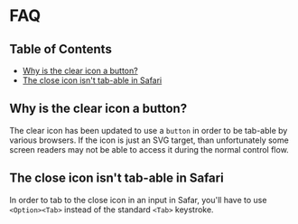 # FAQ

## Table of Contents

<!-- To run doctoc, just do `npx doctoc FAQ.md` in this directory! -->

<!-- START doctoc generated TOC please keep comment here to allow auto update -->
<!-- DON'T EDIT THIS SECTION, INSTEAD RE-RUN doctoc TO UPDATE -->

- [Why is the clear icon a button?](#why-is-the-clear-icon-a-button)
- [The close icon isn't tab-able in Safari](#the-close-icon-isnt-tab-able-in-safari)

<!-- END doctoc generated TOC please keep comment here to allow auto update -->

## Why is the clear icon a button?

The clear icon has been updated to use a `button` in order to be tab-able by
various browsers. If the icon is just an SVG target, than unfortunately some
screen readers may not be able to access it during the normal control flow.

## The close icon isn't tab-able in Safari

In order to tab to the close icon in an input in Safar, you'll have to use
`<Option><Tab>` instead of the standard `<Tab>` keystroke.
